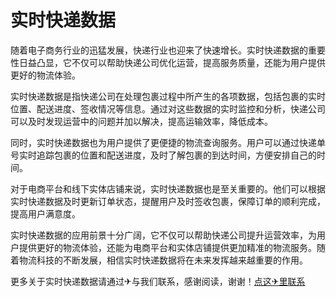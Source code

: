 # 实时快递数据

随着电子商务行业的迅猛发展，快递行业也迎来了快速增长。实时快递数据的重要性日益凸显，它不仅可以帮助快递公司优化运营，提高服务质量，还能为用户提供更好的物流体验。

实时快递数据是指快递公司在处理包裹过程中所产生的各项数据，包括包裹的实时位置、配送进度、签收情况等信息。通过对这些数据的实时监控和分析，快递公司可以及时发现运营中的问题并加以解决，提高运输效率，降低成本。

同时，实时快递数据也为用户提供了更便捷的物流查询服务。用户可以通过快递单号实时追踪包裹的位置和配送进度，及时了解包裹的到达时间，方便安排自己的时间。

对于电商平台和线下实体店铺来说，实时快递数据也是至关重要的。他们可以根据实时快递数据及时更新订单状态，提醒用户及时签收包裹，保障订单的顺利完成，提高用户满意度。

实时快递数据的应用前景十分广阔，它不仅可以帮助快递公司提升运营效率，为用户提供更好的物流体验，还能为电商平台和实体店铺提供更加精准的物流服务。随着物流科技的不断发展，相信实时快递数据将在未来发挥越来越重要的作用。

更多关于实时快递数据请通过✈与我们联系，感谢阅读，谢谢！[点这✈里联系](https://w.k02.cc)